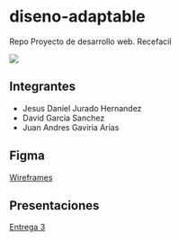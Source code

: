 # diseno-adaptable
Repo Proyecto de desarrollo web.
Recefacil

<img src="https://recetinas.com/wp-content/uploads/2022/02/comidas-faciles.jpg">

## Integrantes
- Jesus Daniel Jurado Hernandez
- David Garcia Sanchez
- Juan Andres Gaviria Arias

## Figma
[Wireframes](https://www.figma.com/file/22IMtZQYtQGpOb3XTte7Qw/Dise%C3%B1o-Adaptable?type=design&node-id=22%3A3&mode=design&t=XtuQnOhyOsotGA74-1)

## Presentaciones
[Entrega 3](https://www.canva.com/design/DAGEbh4XQcQ/LjCihIVfKN0ukjXmiOX9Gg/edit?utm_content=DAGEbh4XQcQ&utm_campaign=designshare&utm_medium=link2&utm_source=sharebutton)
